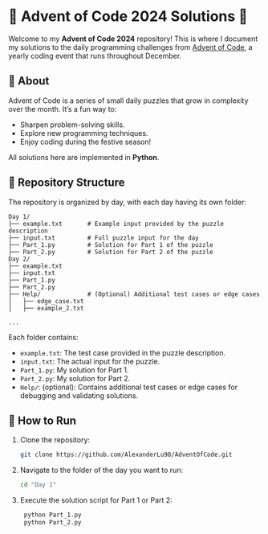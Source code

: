 # 🎄 Advent of Code 2024 Solutions 🎄

Welcome to my **Advent of Code 2024** repository! This is where I document my solutions to the daily programming challenges from [Advent of Code](https://adventofcode.com/2024), a yearly coding event that runs throughout December.

## 📝 About
Advent of Code is a series of small daily puzzles that grow in complexity over the month. It’s a fun way to:
- Sharpen problem-solving skills.
- Explore new programming techniques.
- Enjoy coding during the festive season!

All solutions here are implemented in **Python**.

## 📂 Repository Structure
The repository is organized by day, with each day having its own folder:

```plaintext
Day 1/
├── example.txt       # Example input provided by the puzzle description
├── input.txt         # Full puzzle input for the day
├── Part_1.py         # Solution for Part 1 of the puzzle
├── Part_2.py         # Solution for Part 2 of the puzzle
Day 2/
├── example.txt
├── input.txt
├── Part_1.py
├── Part_2.py
├── Help/             # (Optional) Additional test cases or edge cases
│   ├── edge_case.txt
│   ├── example_2.txt
    
...
```


Each folder contains:
- `example.txt`: The test case provided in the puzzle description.
- `input.txt`: The actual input for the puzzle.
- `Part_1.py`: My solution for Part 1.
- `Part_2.py`: My solution for Part 2.
- `Help/`: (optional): Contains additional test cases or edge cases for debugging and validating solutions.

## 🚀 How to Run
1. Clone the repository:
   ```bash
   git clone https://github.com/AlexanderLu98/AdventOfCode.git
   
2. Navigate to the folder of the day you want to run:
   ```bash
   cd "Day 1"

4. Execute the solution script for Part 1 or Part 2:
   ```bash
    python Part_1.py
    python Part_2.py
